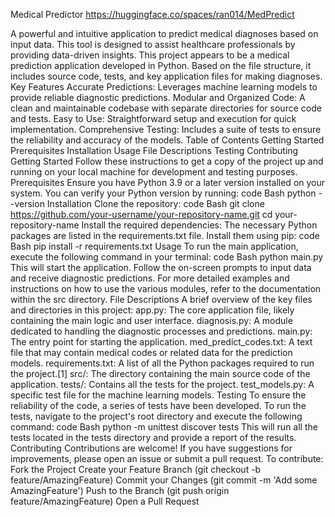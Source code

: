 Medical Predictor
https://huggingface.co/spaces/ran014/MedPredict

A powerful and intuitive application to predict medical diagnoses based on input data. This tool is designed to assist healthcare professionals by providing data-driven insights.
This project appears to be a medical prediction application developed in Python. Based on the file structure, it includes source code, tests, and key application files for making diagnoses.
Key Features
Accurate Predictions: Leverages machine learning models to provide reliable diagnostic predictions.
Modular and Organized Code: A clean and maintainable codebase with separate directories for source code and tests.
Easy to Use: Straightforward setup and execution for quick implementation.
Comprehensive Testing: Includes a suite of tests to ensure the reliability and accuracy of the models.
Table of Contents
Getting Started
Prerequisites
Installation
Usage
File Descriptions
Testing
Contributing
Getting Started
Follow these instructions to get a copy of the project up and running on your local machine for development and testing purposes.
Prerequisites
Ensure you have Python 3.9 or a later version installed on your system. You can verify your Python version by running:
code
Bash
python --version
Installation
Clone the repository:
code
Bash
git clone https://github.com/your-username/your-repository-name.git
cd your-repository-name
Install the required dependencies:
The necessary Python packages are listed in the requirements.txt file. Install them using pip:
code
Bash
pip install -r requirements.txt
Usage
To run the main application, execute the following command in your terminal:
code
Bash
python main.py
This will start the application. Follow the on-screen prompts to input data and receive diagnostic predictions.
For more detailed examples and instructions on how to use the various modules, refer to the documentation within the src directory.
File Descriptions
A brief overview of the key files and directories in this project:
app.py: The core application file, likely containing the main logic and user interface.
diagnosis.py: A module dedicated to handling the diagnostic processes and predictions.
main.py: The entry point for starting the application.
med_predict_codes.txt: A text file that may contain medical codes or related data for the prediction models.
requirements.txt: A list of all the Python packages required to run the project.[1]
src/: The directory containing the main source code of the application.
tests/: Contains all the tests for the project.
test_models.py: A specific test file for the machine learning models.
Testing
To ensure the reliability of the code, a series of tests have been developed. To run the tests, navigate to the project's root directory and execute the following command:
code
Bash
python -m unittest discover tests
This will run all the tests located in the tests directory and provide a report of the results.
Contributing
Contributions are welcome! If you have suggestions for improvements, please open an issue or submit a pull request. To contribute:
Fork the Project
Create your Feature Branch (git checkout -b feature/AmazingFeature)
Commit your Changes (git commit -m 'Add some AmazingFeature')
Push to the Branch (git push origin feature/AmazingFeature)
Open a Pull Request
